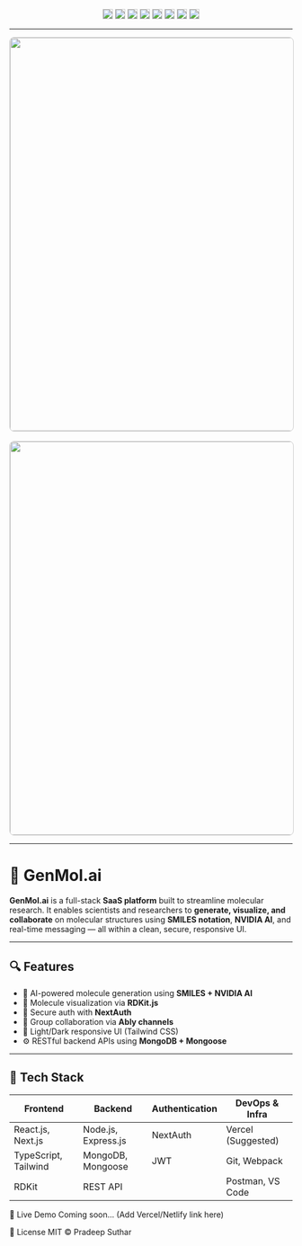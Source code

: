 <p align="center">
  <img src="https://img.shields.io/badge/Next.js-13.4.4-black?style=flat-square&logo=nextdotjs&logoColor=white" style="border:1px solid #ccc;"/>
  <img src="https://img.shields.io/badge/React-18.2.0-61DAFB?style=flat-square&logo=react&logoColor=black" style="border:1px solid #ccc;"/>
  <img src="https://img.shields.io/badge/TypeScript-5.0-blue?style=flat-square&logo=typescript&logoColor=white" style="border:1px solid #ccc;"/>
  <img src="https://img.shields.io/badge/MongoDB-6.0-green?style=flat-square&logo=mongodb&logoColor=white" style="border:1px solid #ccc;"/>
  <img src="https://img.shields.io/badge/NextAuth.js-secure-success?style=flat-square&logo=vercel&logoColor=white" style="border:1px solid #ccc;"/>
  <img src="https://img.shields.io/badge/TailwindCSS-3.3.2-06B6D4?style=flat-square&logo=tailwind-css&logoColor=white" style="border:1px solid #ccc;"/>
  <img src="https://img.shields.io/badge/RDKit-Molecule_Engine-purple?style=flat-square" style="border:1px solid #ccc;"/>
  <img src="https://img.shields.io/badge/NVIDIA%20AI-Integrated-yellowgreen?style=flat-square&logo=nvidia&logoColor=white" style="border:1px solid #ccc;"/>
</p>

---

<div align="center">
  <img src="https://github.com/user-attachments/assets/856e127c-b08f-4afc-9137-823a5728cc8e" width="700" style="border: 1px solid #ccc; border-radius: 8px;"/>
  <br/><br/>
  <img src="https://github.com/user-attachments/assets/42c88d36-15e0-45db-8fb4-66f1f726506d" width="700" style="border: 1px solid #ccc; border-radius: 8px;"/>
</div>

---

# 🧬 GenMol.ai

**GenMol.ai** is a full-stack **SaaS platform** built to streamline molecular research. It enables scientists and researchers to **generate, visualize, and collaborate** on molecular structures using **SMILES notation**, **NVIDIA AI**, and real-time messaging — all within a clean, secure, responsive UI.

---

## 🔍 Features

- 🔬 AI-powered molecule generation using **SMILES + NVIDIA AI**
- 🧪 Molecule visualization via **RDKit.js**
- 🔐 Secure auth with **NextAuth**
- 💬 Group collaboration via **Ably channels**
- 🌙 Light/Dark responsive UI (Tailwind CSS)
- ⚙️ RESTful backend APIs using **MongoDB + Mongoose**

---

## 🧠 Tech Stack

| Frontend              | Backend              | Authentication | DevOps & Infra         |
|-----------------------|----------------------|----------------|------------------------|
| React.js, Next.js     | Node.js, Express.js  | NextAuth       | Vercel (Suggested)     |
| TypeScript, Tailwind  | MongoDB, Mongoose    | JWT            | Git, Webpack           |
| RDKit                 | REST API             |                | Postman, VS Code       |

📌 Live Demo
Coming soon... (Add Vercel/Netlify link here)

📄 License
MIT © Pradeep Suthar



